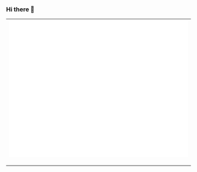 ### Hi there 👋
<!--header-->
<table>
  <tr>
    <td colspan="2" align="center">
      <img src="https://github.com/Fishwaldo/Fishwaldo/blob/master/github-metrics.svg" alt=""></img>
      <img width="900" height="1" alt="">
    </td>
  </tr>
</table>
<!--/header-->
